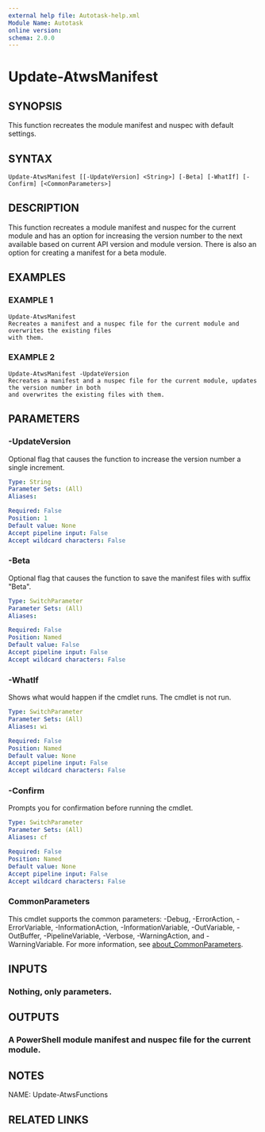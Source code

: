 ```yaml
---
external help file: Autotask-help.xml
Module Name: Autotask
online version:
schema: 2.0.0
---
```


# Update-AtwsManifest

## SYNOPSIS
This function recreates the module manifest and nuspec with default settings.

## SYNTAX

```
Update-AtwsManifest [[-UpdateVersion] <String>] [-Beta] [-WhatIf] [-Confirm] [<CommonParameters>]
```

## DESCRIPTION
This function recreates a module manifest and nuspec for the current module and has an option
for increasing the version number to the next available based on current API version
and module version.
There is also an option for creating a manifest for a beta module.

## EXAMPLES

### EXAMPLE 1
```
Update-AtwsManifest
Recreates a manifest and a nuspec file for the current module and overwrites the existing files
with them.
```

### EXAMPLE 2
```
Update-AtwsManifest -UpdateVersion
Recreates a manifest and a nuspec file for the current module, updates the version number in both
and overwrites the existing files with them.
```

## PARAMETERS

### -UpdateVersion
Optional flag that causes the function to increase the version number a single increment.

```yaml
Type: String
Parameter Sets: (All)
Aliases:

Required: False
Position: 1
Default value: None
Accept pipeline input: False
Accept wildcard characters: False
```

### -Beta
Optional flag that causes the function to save the manifest files with suffix "Beta".

```yaml
Type: SwitchParameter
Parameter Sets: (All)
Aliases:

Required: False
Position: Named
Default value: False
Accept pipeline input: False
Accept wildcard characters: False
```

### -WhatIf
Shows what would happen if the cmdlet runs.
The cmdlet is not run.

```yaml
Type: SwitchParameter
Parameter Sets: (All)
Aliases: wi

Required: False
Position: Named
Default value: None
Accept pipeline input: False
Accept wildcard characters: False
```

### -Confirm
Prompts you for confirmation before running the cmdlet.

```yaml
Type: SwitchParameter
Parameter Sets: (All)
Aliases: cf

Required: False
Position: Named
Default value: None
Accept pipeline input: False
Accept wildcard characters: False
```

### CommonParameters
This cmdlet supports the common parameters: -Debug, -ErrorAction, -ErrorVariable, -InformationAction, -InformationVariable, -OutVariable, -OutBuffer, -PipelineVariable, -Verbose, -WarningAction, and -WarningVariable. For more information, see [about_CommonParameters](http://go.microsoft.com/fwlink/?LinkID=113216).

## INPUTS

### Nothing, only parameters.
## OUTPUTS

### A PowerShell module manifest and nuspec file for the current module.
## NOTES
NAME: Update-AtwsFunctions

## RELATED LINKS
